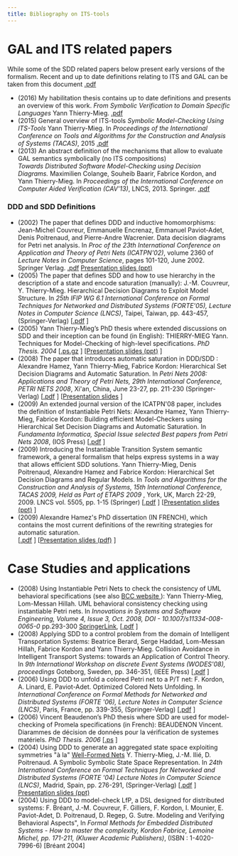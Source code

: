 ```yaml
---
title: Bibliography on ITS-tools
---
```


GAL and ITS related papers
==========================

While some of the SDD related papers below present early versions of the formalism. Recent and up to date
 definitions relating to ITS and GAL can be taken from this document [.pdf](./files/gal.pdf)

* (2016) My habilitation thesis contains up to date definitions and presents an overview of this work. 
_From Symbolic Verification to Domain Specific Languages_ Yann Thierry-Mieg. [.pdf](https://pages.lip6.fr/Yann.Thierry-Mieg/hdr-ytm.pdf)
* (2015) General overview of ITS-tools _Symbolic Model-Checking Using ITS-Tools_ Yann Thierry-Mieg.  In _Proceedings of the International Conference on Tools and Algorithms for the Construction and Analysis of Systems (TACAS)_, 2015 [.pdf](./files/tacas15.pdf)
* (2013) An abstract definition of the mechanisms that allow to evaluate GAL semantics symbolically (no ITS compositions)<br/>
 _Towards Distributed Software Model-Checking using Decision Diagrams._  Maximilien Colange, Souheib Baarir, Fabrice Kordon, and Yann Thierry-Mieg.  In _Proceedings of the International Conference on Computer Aided Verification (CAV'13)_, LNCS, 2013. Springer. 
 [.pdf](./files/mlhom.pdf)

### DDD and SDD Definitions

* (2002) The paper that defines DDD and inductive homomorphisms: <br/>
  Jean-Michel Couvreur, Emmanuelle Encrenaz, Emmanuel Paviot-Adet, Denis
  Poitrenaud, and Pierre-Andre Wacrenier.
  Data decision diagrams for Petri net analysis.
  In <em>Proc of the 23th International Conference on
  Application and Theory of Petri Nets (ICATPN'02)</em>, volume 2360 of <em>
  Lecture Notes in Computer Science</em>, pages 101-120, June 2002. Springer Verlag. 
  [.pdf](http://www.lip6.fr/ddd-download/icatpn02.pdf) [Presentation slides (ppt)](http://www.lip6.fr/ddd-download/PN2002.zip)
* (2005) The paper that defines SDD and how to use hierarchy in the description of a state and encode saturation (manually): 
J.-M. Couvreur, Y. Thierry-Mieg. Hierarchical Decision Diagrams to Exploit Model Structure. In <em> 25th IFIP WG 6.1 International Conference on Formal Techniques for Networked and Distributed Systems (FORTE'05), Lecture Notes in Computer Science (LNCS)</em>, Taipei, Taiwan, pp. 443-457, (Springer-Verlag)
[[.pdf](http://www.lip6.fr/ddd-download/forte05.pdf) ]
* (2005) Yann Thierry-Mieg’s PhD thesis where extended discussions on SDD and their inception can be found (in English): 
THIERRY-MIEG Yann. Techniques for Model-Checking of high-level specifications. <em>PhD Thesis. 2004</em>
[[.ps.gz](http://www.lip6.fr/ddd-download/theseYTM.ps.gz) ]
[[Presentation slides (ppt)](http://www.lip6.fr/ddd-download/Thesev20.zip) ]
* (2008) The paper that introduces automatic saturation in DDD/SDD : 
Alexandre Hamez, Yann Thierry-Mieg, Fabrice Kordon: Hierarchical Set Decision Diagrams and Automatic Saturation. In <em> Petri Nets 2008: Applications and Theory of Petri Nets, 29th International Conference, PETRI NETS 2008</em>, Xi'an, China, June 23-27, pp. 211-230 (Springer-Verlag) 
[[.pdf](http://www.lip6.fr/ddd-download/atpn08.pdf) ]
[[Presentation slides](http://www.lip6.fr/ddd-download/PN2008.zip) ]
* (2009) An extended journal version of the ICATPN'08 paper, includes the definition of Instantiable Petri Nets: 
Alexandre Hamez, Yann Thierry-Mieg, Fabrice Kordon: Building efficient Model-Checkers using Hierarchical Set Decision Diagrams and Automatic Saturation. 
In <em> Fundamenta Informatica, Special Issue selected Best papers from Petri Nets 2008</em>, (IOS Press)
[[.pdf](http://www.lip6.fr/ddd-download/fi-pn-2008.pdf) ]
* (2009) Introducing the Instantiable Transition System semantic framework, a general formalism that helps express systems in a way that allows efficient SDD solutions.
Yann Thierry-Mieg, Denis Poitrenaud, Alexandre Hamez and Fabrice Kordon: Hierarchical Set Decision Diagrams and Regular Models. 
In <em> Tools and Algorithms for the Construction and Analysis of
               Systems, 15th International Conference, TACAS 2009, Held
               as Part of ETAPS 2009 </em>, York, UK, March 22-29,
               2009. LNCS vol. 5505, pp. 1-15 (Springer)
[[.pdf](http://www.lip6.fr/ddd-download/tacas09.pdf) ]
[[Presentation slides (ppt)](http://www.lip6.fr/ddd-download/TACAS2009.zip) ]
* (2009) Alexandre Hamez's PhD dissertation (IN FRENCH), which contains the most current definitions of the rewriting strategies for automatic saturation.         
[[.pdf](files/manuscrit_ahamez.pdf) ]
[[Presentation slides (pdf)](files/transparents_soutenance_ahamez.pdf) ]

Case Studies and applications
=============================



* (2008) Using Instantiable Petri Nets to check the consistency of UML behavioral specifications (see also [ BCC website ](http://move.lip6.fr/software/BCC/)):
		 Yann Thierry-Mieg, Lom-Messan Hillah. UML behavioral consistency checking using instantiable Petri nets. In <em> Innovations in Systems and Software Engineering, Volume 4, Issue 3, Oct. 2008,
		DOI  - 10.1007/s11334-008-0065-0 </em> pp.293-300 [SpringerLink](http://www.springerlink.com/content/vt3r462270357560), 
[[.pdf](http://www.lip6.fr/ddd-download/bcc08.pdf) ]	
* (2008) Applying SDD to a control problem from the domain of Intelligent Transportation Systems:
            Beatrice Berard, Serge Haddad, Lom-Messan Hillah, Fabrice Kordon and Yann Thierry-Mieg. Collision Avoidance in Intelligent Transport Systems: towards an Application of Control Theory.
		      In <em> 9th International Workshop on discrete Event Systems (WODES'08), proceedings </em>  Goteborg, Sweden, pp. 346-351, (IEEE Press)
[[.pdf](http://www.lip6.fr/ddd-download/wodes08.pdf) ]	
* (2006) Using DDD to unfold a colored Petri net to a P/T net:
F. Kordon, A. Linard, E. Paviot-Adet. Optimized Colored Nets Unfolding. In <em>International Conference on Formal Methods for Networked and Distributed Systems (FORTE '06), Lecture Notes in Computer Science (LNCS)</em>, Paris, France, pp. 339-355, (Springer-Verlag)
[[.pdf](http://www.lip6.fr/ddd-download/forte06.pdf) ]
* (2006) Vincent Beaudenon’s PhD thesis where SDD are used for model-checking of Promela specifications (in French):
BEAUDENON Vincent. Diarammes de décision de données pour la vérification de systemes matériels. <em>PhD Thesis. 2006</em>
[[.ps](http://www.lip6.fr/ddd-download/theseVB.ps.gz) ]
* (2004) Using DDD to generate an aggregated state space exploiting symmetries &quot;à la&quot; <a href=http://www.di.unito.it/~greatspn/index.html>Well-Formed Nets</a> 
Y. Thierry-Mieg, J.-M. Ilié, D. Poitrenaud. A Symbolic Symbolic State Space Representation. In <em> 24th International Conference on Formal Techniques for Networked and Distributed Systems (FORTE '04) Lecture Notes in Computer Science (LNCS)</em>,  Madrid, Spain, pp. 276-291, (Springer-Verlag)
[[.pdf](http://www.lip6.fr/ddd-download/forte04.pdf) ]
[Presentation slides (ppt)](http://www.lip6.fr/ddd-download/FORTE2004.zip)
* (2004) Using DDD to model-check LfP, a DSL designed for distributed systems: 
F. Bréant, J.-M. Couvreur, F. Gilliers, F. Kordon, I. Mounier, E. Paviot-Adet, D. Poitrenaud, D. Regep, G. Sutre. 
Modeling and Verifying Behavioral Aspects", 
In <em>Formal Methods for Embedded Distributed Systems - How to master the complexity, Kordon Fabrice, Lemoine Michel, pp. 171-211, (Kluwer Academic Publishers)</em>, (ISBN : 1-4020-7996-6) [Bréant 2004]
               
